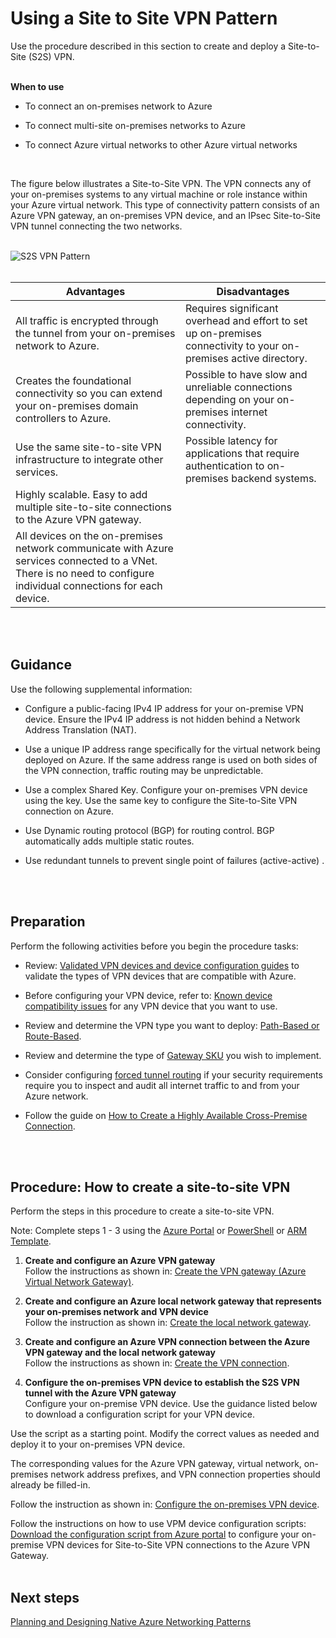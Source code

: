 # Using a Site to Site VPN Pattern

Use the procedure described in this section to create and deploy a Site-to-Site (S2S) VPN.
<br />
<br />

**When to use**
- To connect an on-premises network to Azure 
	
- To connect multi-site on-premises networks to Azure
	
- To connect Azure virtual networks to other Azure virtual networks
<br />

The figure below illustrates a Site-to-Site VPN. The VPN connects any of your on-premises systems to any virtual machine or role instance within your Azure virtual network. This type of connectivity pattern consists of an Azure VPN gateway, an on-premises VPN device, and an IPsec Site-to-Site VPN tunnel connecting the two networks. 
<br />
<br />

![S2S VPN Pattern](https://github.com/nmcgregor/Azure-Networking/blob/master/images/S2S-VPN-Pattern.png)
<br />
<br />


| Advantages        | Disadvantages           |
| ------------- |---------------|
|All traffic is encrypted through the tunnel from your on-premises network to Azure.|Requires significant overhead and effort to set up  on-premises connectivity to your on-premises active directory.|
|Creates the foundational connectivity so you can extend your on-premises domain controllers to Azure.|Possible to have slow and unreliable connections depending on your on-premises internet connectivity.|
|Use the same site-to-site VPN infrastructure to integrate other services.|Possible latency for applications that require authentication to on-premises backend systems.|
|Highly scalable. Easy to add multiple site-to-site connections to the Azure VPN gateway.|        |
|All devices on the on-premises network communicate with Azure services connected to a VNet. There is no need to configure individual connections for each device.|        |
<br />
<br />

## Guidance
Use the following supplemental information:

- Configure a public-facing IPv4 IP address for your on-premise VPN device. Ensure the IPv4 IP address is not hidden behind a Network Address Translation (NAT).
	
- Use a unique IP address range specifically for the virtual network being deployed on Azure. If the same address range is used on both sides of the VPN connection, traffic routing may be unpredictable.
		
- Use a complex Shared Key. Configure your on-premises VPN device using the key. Use the same key to configure the Site-to-Site VPN connection on Azure.
		
- Use Dynamic routing protocol (BGP) for routing control. BGP automatically adds multiple static routes.
	
- Use redundant tunnels to prevent single point of failures (active-active) . 
<br />
<br />

## Preparation 
Perform the following activities before you begin the procedure tasks:

- Review: [Validated VPN devices and device configuration guides](https://docs.microsoft.com/en-us/azure/vpn-gateway/vpn-gateway-about-vpn-devices#devicetable) to validate the types of VPN devices that are compatible with Azure.
	
- Before configuring your VPN device, refer to:  [Known device compatibility issues](https://docs.microsoft.com/en-us/azure/vpn-gateway/vpn-gateway-about-vpn-devices#known) for any VPN device that you want to use. 
	
- Review and determine the VPN type you want to deploy: [Path-Based or Route-Based](https://docs.microsoft.com/en-us/azure/vpn-gateway/vpn-gateway-plan-design#vpntype). 
	
- Review and determine the type of [Gateway SKU](https://docs.microsoft.com/en-us/azure/vpn-gateway/vpn-gateway-plan-design#gwsku) you wish to implement.
	
- Consider configuring [forced tunnel routing](https://docs.microsoft.com/en-us/azure/vpn-gateway/vpn-gateway-forced-tunneling-rm#configure-forced-tunneling) if your security requirements require you to inspect and audit all internet traffic to and from your Azure network.
	
- Follow the guide on [How to Create a Highly Available Cross-Premise Connection](https://docs.microsoft.com/en-us/azure/vpn-gateway/vpn-gateway-highlyavailable).
<br />
<br />

## Procedure: How to create a site-to-site VPN
Perform the steps in this procedure to create a site-to-site VPN. 

Note: Complete steps 1 - 3 using the [Azure Portal](https://docs.microsoft.com/en-us/azure/vpn-gateway/vpn-gateway-howto-site-to-site-resource-manager-portal) or [PowerShell](https://docs.microsoft.com/en-us/azure/vpn-gateway/vpn-gateway-create-site-to-site-rm-powershell) or [ARM Template](https://azure.microsoft.com/en-us/resources/templates/101-site-to-site-vpn-create/).

1. **Create and configure an Azure VPN gateway**  
 Follow the instructions as shown in:  [Create the VPN gateway  (Azure Virtual Network Gateway)](https://docs.microsoft.com/en-us/azure/vpn-gateway/vpn-gateway-howto-site-to-site-resource-manager-portal#VNetGateway).
	
2. **Create and configure an Azure local network gateway that represents your on-premises network and VPN device**  
Follow the instruction as shown in:  [Create the local network gateway](https://docs.microsoft.com/en-us/azure/vpn-gateway/vpn-gateway-howto-site-to-site-resource-manager-portal#LocalNetworkGateway). 
	
3. **Create and configure an Azure VPN connection between the Azure VPN gateway and the local network gateway**  
Follow the instructions as shown in:  [Create the VPN connection](https://docs.microsoft.com/en-us/azure/vpn-gateway/vpn-gateway-howto-site-to-site-resource-manager-portal#CreateConnection).
	 
4. **Configure the on-premises VPN device to establish the S2S VPN tunnel with the Azure VPN gateway**  
 Configure your on-premise VPN device. 
 Use the guidance listed below to download a configuration script for your VPN device. 

  Use the script as a starting point. Modify the correct values as needed and deploy it to your on-premises VPN device. 
		
 The corresponding values for the Azure VPN gateway, virtual network, on-premises network address prefixes, and VPN connection properties should already be filled-in. 
			
  Follow the instruction as shown in:  [Configure the on-premises VPN device](https://docs.microsoft.com/en-us/azure/vpn-gateway/vpn-gateway-howto-site-to-site-resource-manager-portal#VPNDevice). 
			
  Follow the instructions on how to use VPM device configuration scripts: [Download the configuration script from Azure portal](https://docs.microsoft.com/en-us/azure/vpn-gateway/vpn-gateway-download-vpndevicescript#download-the-configuration-script-from-azure-portal) to configure your on-premise VPN devices for Site-to-Site VPN connections to the Azure VPN Gateway. 
<br />
<br />

## Next steps
[Planning and Designing Native Azure Networking Patterns](3.0-Planning-and-Designing-Native-Azure-Networking-Patterns.md)

